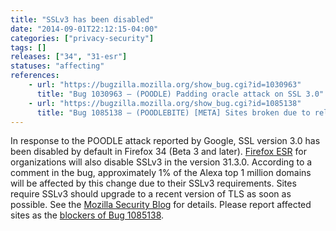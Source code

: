 ```yaml
---
title: "SSLv3 has been disabled"
date: "2014-09-01T22:12:15-04:00"
categories: ["privacy-security"]
tags: []
releases: ["34", "31-esr"]
statuses: "affecting"
references:
    - url: "https://bugzilla.mozilla.org/show_bug.cgi?id=1030963"
      title: "Bug 1030963 – (POODLE) Padding oracle attack on SSL 3.0"
    - url: "https://bugzilla.mozilla.org/show_bug.cgi?id=1085138"
      title: "Bug 1085138 – (POODLEBITE) [META] Sites broken due to reliance on a security protocol that was obsolete last millennium"
---
```

In response to the POODLE attack reported by Google, SSL version 3.0 has been disabled by default in Firefox 34 (Beta 3 and later). [Firefox ESR](https://www.mozilla.org/firefox/organizations/) for organizations will also disable SSLv3 in the version 31.3.0. According to a comment in the bug, approximately 1% of the Alexa top 1 million domains will be affected by this change due to their SSLv3 requirements. Sites require SSLv3 should upgrade to a recent version of TLS as soon as possible. See the [Mozilla Security Blog](https://blog.mozilla.org/security/2014/10/14/the-poodle-attack-and-the-end-of-ssl-3-0/) for details. Please report affected sites as the [blockers of Bug 1085138](https://bugzilla.mozilla.org/showdependencytree.cgi?id=1085138).
